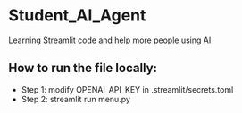 # Student_AI_Agent
Learning Streamlit code and help more people using AI

## How to run the file locally:
* Step 1: modify OPENAI_API_KEY in .streamlit/secrets.toml
* Step 2: streamlit run menu.py
